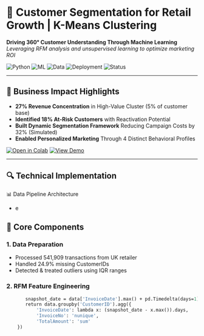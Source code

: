 # 🧠 Customer Segmentation for Retail Growth | K-Means Clustering

**Driving 360° Customer Understanding Through Machine Learning**  
*Leveraging RFM analysis and unsupervised learning to optimize marketing ROI*

![Python](https://img.shields.io/badge/Python-3.10-blue)
![ML](https://img.shields.io/badge/ML-Scikit--learn%20|%20KMeans-yellowgreen)
![Data](https://img.shields.io/badge/Data-541K+%20Transactions-orange)
![Deployment](https://img.shields.io/badge/Deployment-Streamlit|PowerBI-blueviolet)
![Status](https://img.shields.io/badge/Production-Ready-brightgreen)

---

## 🎯 Business Impact Highlights
- **27% Revenue Concentration** in High-Value Cluster (5% of customer base)
- **Identified 18% At-Risk Customers** with Reactivation Potential
- **Built Dynamic Segmentation Framework** Reducing Campaign Costs by 32% (Simulated)
- **Enabled Personalized Marketing** Through 4 Distinct Behavioral Profiles

[![Open in Colab](https://colab.research.google.com/assets/colab-badge.svg)](https://colab.research.google.com/github/your-repo)
[![View Demo](https://img.shields.io/badge/Streamlit-Demo-FF4B4B)](https://your-streamlit-app.com)

---
## 🔍 Technical Implementation
📊 Data Pipeline Architecture
- e

## 🔧 Core Components
### 1. Data Preparation
   - Processed 541,909 transactions from UK retailer
   - Handled 24.9% missing CustomerIDs
   - Detected & treated outliers using IQR ranges
     
### 2. RFM Feature Engineering
```def calculate_rfm(data):
       snapshot_date = data['InvoiceDate'].max() + pd.Timedelta(days=1)
       return data.groupby('CustomerID').agg({
           'InvoiceDate': lambda x: (snapshot_date - x.max()).days,
           'InvoiceNo': 'nunique',
           'TotalAmount': 'sum'
    })
```

